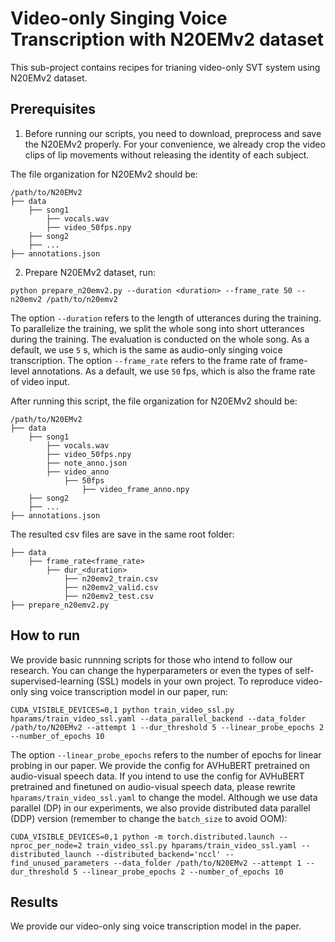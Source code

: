 # Video-only Singing Voice Transcription with N20EMv2 dataset
This sub-project contains recipes for trianing video-only SVT system using N20EMv2 dataset.

## Prerequisites
1. Before running our scripts, you need to download, preprocess and save the N20EMv2 properly. For your convenience, we already crop the video clips of lip movements without releasing the identity of each subject.

The file organization for N20EMv2 should be:
```
/path/to/N20EMv2
├── data
    ├── song1
        ├── vocals.wav
        ├── video_50fps.npy
    ├── song2
    ├── ...
├── annotations.json
```


2. Prepare N20EMv2 dataset, run:
```
python prepare_n20emv2.py --duration <duration> --frame_rate 50 --n20emv2 /path/to/n20emv2
```

The option `--duration` refers to the length of utterances during the training. To parallelize the training, we split the whole song into short utterances during the training. The evaluation is conducted on the whole song. As a default, we use `5` s, which is the same as audio-only singing voice transcription. The option `--frame_rate` refers to the frame rate of frame-level annotations. As a default, we use `50` fps, which is also the frame rate of video input.

After running this script, the file organization for N20EMv2 should be:
```
/path/to/N20EMv2
├── data
    ├── song1
        ├── vocals.wav
        ├── video_50fps.npy
        ├── note_anno.json
        ├── video_anno
            ├── 50fps
                ├── video_frame_anno.npy
    ├── song2
    ├── ...
├── annotations.json
```

The resulted csv files are save in the same root folder: 
```
├── data
    ├── frame_rate<frame_rate>
        ├── dur_<duration>
            ├── n20emv2_train.csv
            ├── n20emv2_valid.csv
            ├── n20emv2_test.csv
├── prepare_n20emv2.py
```

## How to run
We provide basic runnning scripts for those who intend to follow our research. You can change the hyperparameters or even the types of self-supervised-learning (SSL) models in your own project. To reproduce video-only sing voice transcription model in our paper, run:
```
CUDA_VISIBLE_DEVICES=0,1 python train_video_ssl.py hparams/train_video_ssl.yaml --data_parallel_backend --data_folder /path/to/N20EMv2 --attempt 1 --dur_threshold 5 --linear_probe_epochs 2 --number_of_epochs 10
```
The option `--linear_probe_epochs` refers to the number of epochs for linear probing in our paper. We provide the config for AVHuBERT pretrained on audio-visual speech data. If you intend to use the config for AVHuBERT pretrained and finetuned on audio-visual speech data, please rewrite `hparams/train_video_ssl.yaml` to change the model. Although we use data parallel (DP) in our experiments, we also provide distributed data parallel (DDP) version (remember to change the `batch_size` to avoid OOM):
```
CUDA_VISIBLE_DEVICES=0,1 python -m torch.distributed.launch --nproc_per_node=2 train_video_ssl.py hparams/train_video_ssl.yaml --distributed_launch --distributed_backend='nccl' --find_unused_parameters --data_folder /path/to/N20EMv2 --attempt 1 --dur_threshold 5 --linear_probe_epochs 2 --number_of_epochs 10
```


## Results
We provide our video-only sing voice transcription model in the paper.